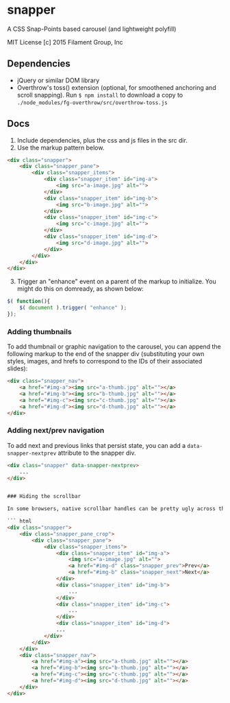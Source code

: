 # snapper

A CSS Snap-Points based carousel (and lightweight polyfill)

MIT License
[c] 2015 Filament Group, Inc

## Dependencies
- jQuery or similar DOM library
- Overthrow's toss() extension (optional, for smoothened anchoring and scroll snapping). Run `$ npm install` to download a copy to  `./node_modules/fg-overthrow/src/overthrow-toss.js`

## Docs

1. Include dependencies, plus the css and js files in the src dir.
2. Use the  markup pattern below.

``` html
<div class="snapper">
	<div class="snapper_pane">
		<div class="snapper_items">
			<div class="snapper_item" id="img-a">
				<img src="a-image.jpg" alt="">
			</div>
			<div class="snapper_item" id="img-b">
				<img src="b-image.jpg" alt="">
			</div>
			<div class="snapper_item" id="img-c">
				<img src="c-image.jpg" alt="">
			</div>
			<div class="snapper_item" id="img-d">
				<img src="d-image.jpg" alt="">
			</div>
		</div>
	</div>
</div>
```

3. Trigger an "enhance" event on a parent of the markup to initialize. You might do this on domready, as shown below:

``` js
$( function(){
	$( document ).trigger( "enhance" );
});
```

### Adding thumbnails

To add thumbnail or graphic navigation to the carousel, you can append the following markup to the end of the snapper div (substituting your own styles, images, and hrefs to correspond to the IDs of their associated slides):

``` html
<div class="snapper_nav">
	<a href="#img-a"><img src="a-thumb.jpg" alt=""></a>
	<a href="#img-b"><img src="b-thumb.jpg" alt=""></a>
	<a href="#img-c"><img src="c-thumb.jpg" alt=""></a>
	<a href="#img-d"><img src="d-thumb.jpg" alt=""></a>
</div>
```

### Adding next/prev navigation

To add next and previous links that persist state, you can add a `data-snapper-nextprev` attribute to the snapper div.

``` html
<div class="snapper" data-snapper-nextprev>
	...
</div>


### Hiding the scrollbar

In some browsers, native scrollbar handles can be pretty ugly across the bottom of the carousel. As long as you're using thumbnails or some means of advancing the slides, you can wrap the `snapper_pane` in a `div` with a class of `snapper_pane_crop` and it'll hide the scrollbar from sight.

``` html
<div class="snapper">
	<div class="snapper_pane_crop">
		<div class="snapper_pane">
			<div class="snapper_items">
				<div class="snapper_item" id="img-a">
					<img src="a-image.jpg" alt="">
					<a href="#img-d" class="snapper_prev">Prev</a>
					<a href="#img-b" class="snapper_next">Next</a>
				</div>
				<div class="snapper_item" id="img-b">
					...
				</div>
				<div class="snapper_item" id="img-c">
					...
				</div>
				<div class="snapper_item" id="img-d">
				...
			</div>
		</div>
	</div>
	<div class="snapper_nav">
		<a href="#img-a"><img src="a-thumb.jpg" alt=""></a>
		<a href="#img-b"><img src="b-thumb.jpg" alt=""></a>
		<a href="#img-c"><img src="c-thumb.jpg" alt=""></a>
		<a href="#img-d"><img src="d-thumb.jpg" alt=""></a>
	</div>
</div>
```
